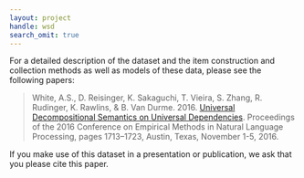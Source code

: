 ```yaml
---
layout: project
handle: wsd
search_omit: true
---
```


For a detailed description of the dataset and the item construction and collection methods as well as models of these data, please see the following papers:

> White, A.S., D. Reisinger, K. Sakaguchi, T. Vieira, S. Zhang, R. Rudinger, K. Rawlins, & B. Van Durme. 2016. [Universal Decompositional Semantics on Universal Dependencies](https://aclweb.org/anthology/D16-1177). Proceedings of the 2016 Conference on Empirical Methods in Natural Language Processing, pages 1713–1723, Austin, Texas, November 1-5, 2016.

If you make use of this dataset in a presentation or publication, we ask that you please cite this paper.
